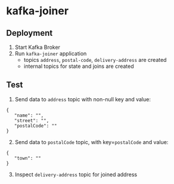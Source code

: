 # kafka-joiner

## Deployment

1. Start Kafka Broker
2. Run `kafka-joiner` application
   - topics `address`, `postal-code`, `delivery-address` are created
   - internal topics for state and joins are created
   
## Test

1. Send data to `address` topic with non-null key and value:
```
{
   "name": "", 
   "street": "", 
   "postalCode": ""
}
```
2. Send data to `postalCode` topic, with key=`postalCode` and value:
```
{
   "town": ""
}
```
3. Inspect `delivery-address` topic for joined address